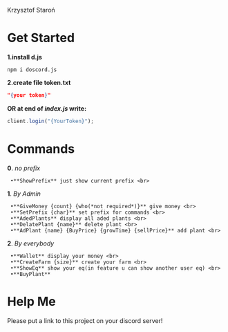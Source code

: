Krzysztof Staroń


# Get Started
**1.install d.js**
```
npm i doscord.js
```
**2.create file token.txt**
```JSON
"{your token}"
```
**OR at end of *index.js* write:**
```JavaScript
client.login("{YourToken}");
```

# Commands
**0**. *no prefix* <br>
```
 •**ShowPrefix** just show current prefix <br>
```
**1**. *By Admin* <br>
```
 •**GiveMoney {count} {who(*not required*)}** give money <br>
 •**SetPrefix {char}** set prefix for commands <br>
 •**AdedPlants** display all aded plants <br>
 •**DelatePlant {name}** delete plant <br>
 •**AdPlant {name} {BuyPrice} {growTime} {sellPrice}** add plant <br>
 ```
**2**. *By everybody* <br>
```
 •**Wallet** display your money <br>
 •**CreateFarm {size}** create your farm <br>
 •**ShowEq** show your eq(in feature u can show another user eq) <br>
 •**BuyPlant**
```
# Help Me
Please put a link to this project on your discord server!
